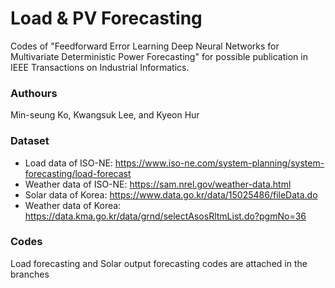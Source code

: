 # Load & PV Forecasting

Codes of "Feedforward Error Learning Deep Neural Networks for Multivariate Deterministic Power Forecasting" for possible publication in IEEE Transactions on Industrial Informatics.

### Authours
Min-seung Ko, Kwangsuk Lee, and Kyeon Hur

### Dataset
* Load data of ISO-NE: https://www.iso-ne.com/system-planning/system-forecasting/load-forecast
* Weather data of ISO-NE: https://sam.nrel.gov/weather-data.html
* Solar data of Korea: https://www.data.go.kr/data/15025486/fileData.do
* Weather data of Korea: https://data.kma.go.kr/data/grnd/selectAsosRltmList.do?pgmNo=36 

### Codes
Load forecasting and Solar output forecasting codes are attached in the branches
